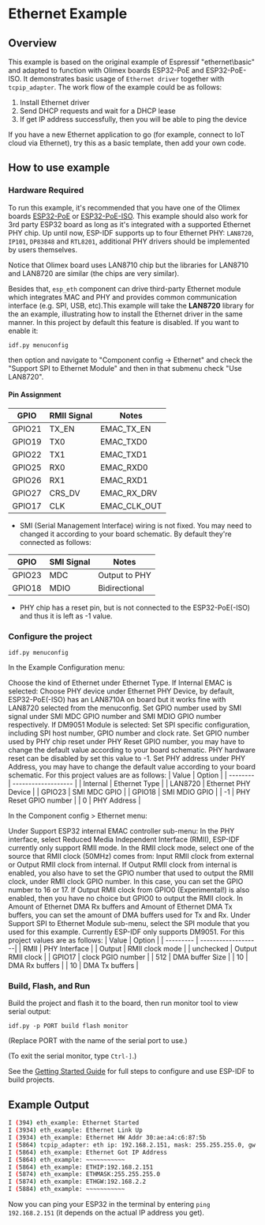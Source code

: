 # Ethernet Example

## Overview

This example is based on the original example of Espressif "ethernet\basic" and adapted to function with Olimex boards ESP32-PoE and ESP32-PoE-ISO. It demonstrates basic usage of `Ethernet driver` together with `tcpip_adapter`. The work flow of the example could be as follows:

1. Install Ethernet driver
2. Send DHCP requests and wait for a DHCP lease
3. If get IP address successfully, then you will be able to ping the device

If you have a new Ethernet application to go (for example, connect to IoT cloud via Ethernet), try this as a basic template, then add your own code.

## How to use example

### Hardware Required

To run this example, it's recommended that you have one of the Olimex boards [ESP32-PoE](https://www.olimex.com/Products/IoT/ESP32/ESP32-POE/) or [ESP32-PoE-ISO](https://www.olimex.com/Products/IoT/ESP32/ESP32-POE-ISO/). This example should also work for 3rd party ESP32 board as long as it's integrated with a supported Ethernet PHY chip. Up until now, ESP-IDF supports up to four Ethernet PHY: `LAN8720`, `IP101`, `DP83848` and `RTL8201`, additional PHY drivers should be implemented by users themselves.

Notice that Olimex board uses LAN8710 chip but the libraries for LAN8710 and LAN8720 are similar (the chips are very similar).

Besides that, `esp_eth` component can drive third-party Ethernet module which integrates MAC and PHY and provides common communication interface (e.g. SPI, USB, etc).This example will take the **LAN8720** library for the an example, illustrating how to install the Ethernet driver in the same manner. In this project by default this feature is disabled. If you want to enable it:
```
idf.py menuconfig
```
then option and navigate to "Component config -> Ethernet" and check the "Support SPI to Ethernet Module" and then in that submenu check "Use LAN8720".

#### Pin Assignment

| GPIO   | RMII Signal | Notes        |
| ------ | ----------- | ------------ |
| GPIO21 | TX_EN       | EMAC_TX_EN   |
| GPIO19 | TX0         | EMAC_TXD0    |
| GPIO22 | TX1         | EMAC_TXD1    |
| GPIO25 | RX0         | EMAC_RXD0    |
| GPIO26 | RX1         | EMAC_RXD1    |
| GPIO27 | CRS_DV      | EMAC_RX_DRV  |
| GPIO17 | CLK         | EMAC_CLK_OUT |

* SMI (Serial Management Interface) wiring is not fixed. You may need to changed it according to your board schematic. By default they're connected as follows:

| GPIO   | SMI Signal  | Notes         |
| ------ | ----------- | ------------- |
| GPIO23 | MDC         | Output to PHY |
| GPIO18 | MDIO        | Bidirectional |

* PHY chip has a reset pin, but is not connected to the ESP32-PoE(-ISO) and thus it is left as -1 value.
### Configure the project

```
idf.py menuconfig
```

In the Example Configuration menu:

Choose the kind of Ethernet under Ethernet Type.
If Internal EMAC is selected:
Choose PHY device under Ethernet PHY Device, by default, ESP32-PoE(-ISO) has an LAN8710A on board but it works fine with LAN8720 selected from the menuconfig.
Set GPIO number used by SMI signal under SMI MDC GPIO number and SMI MDIO GPIO number respectively.
If DM9051 Module is selected:
Set SPI specific configuration, including SPI host number, GPIO number and clock rate.
Set GPIO number used by PHY chip reset under PHY Reset GPIO number, you may have to change the default value according to your board schematic. PHY hardware reset can be disabled by set this value to -1.
Set PHY address under PHY Address, you may have to change the default value according to your board schematic.
For this project values are as follows:
|   Value  |         Option        |
| -------- | -------------------   |
| Internal |     Ethernet Type     |
| LAN8720  |  Ethernet PHY Device  |
|  GPIO23  |      SMI MDC GPIO     |
|  GPIO18  |     SMI MDIO GPIO     |
|    -1    | PHY Reset GPIO number |
|     0    |      PHY Address      |


In the Component config > Ethernet menu:

Under Support ESP32 internal EMAC controller sub-menu:
In the PHY interface, select Reduced Media Independent Interface (RMII), ESP-IDF currently only support RMII mode.
In the RMII clock mode, select one of the source that RMII clock (50MHz) comes from: Input RMII clock from external or Output RMII clock from internal.
If Output RMII clock from internal is enabled, you also have to set the GPIO number that used to output the RMII clock, under RMII clock GPIO number. In this case, you can set the GPIO number to 16 or 17.
If Output RMII clock from GPIO0 (Experimental!) is also enabled, then you have no choice but GPIO0 to output the RMII clock.
In Amount of Ethernet DMA Rx buffers and Amount of Ethernet DMA Tx buffers, you can set the amount of DMA buffers used for Tx and Rx.
Under Support SPI to Ethernet Module sub-menu, select the SPI module that you used for this example. Currently ESP-IDF only supports DM9051.
For this project values are as follows:
|   Value   |       Option       |
| --------- | -------------------|
|   RMII    |   PHY Interface    |
|  Output   |  RMII clock mode   |
| unchecked |  Output RMII clock |
|  GPIO17   |  clock PGIO number |
|    512    |   DMA buffer Size  |
|    10     |   DMA Rx buffers   |
|    10     |   DMA Tx buffers   |

### Build, Flash, and Run

Build the project and flash it to the board, then run monitor tool to view serial output:

```
idf.py -p PORT build flash monitor
```

(Replace PORT with the name of the serial port to use.)

(To exit the serial monitor, type ``Ctrl-]``.)

See the [Getting Started Guide](https://docs.espressif.com/projects/esp-idf/en/latest/get-started/index.html) for full steps to configure and use ESP-IDF to build projects.

## Example Output

```bash
I (394) eth_example: Ethernet Started
I (3934) eth_example: Ethernet Link Up
I (3934) eth_example: Ethernet HW Addr 30:ae:a4:c6:87:5b
I (5864) tcpip_adapter: eth ip: 192.168.2.151, mask: 255.255.255.0, gw: 192.168.2.2
I (5864) eth_example: Ethernet Got IP Address
I (5864) eth_example: ~~~~~~~~~~~
I (5864) eth_example: ETHIP:192.168.2.151
I (5874) eth_example: ETHMASK:255.255.255.0
I (5874) eth_example: ETHGW:192.168.2.2
I (5884) eth_example: ~~~~~~~~~~~
```

Now you can ping your ESP32 in the terminal by entering `ping 192.168.2.151` (it depends on the actual IP address you get).

